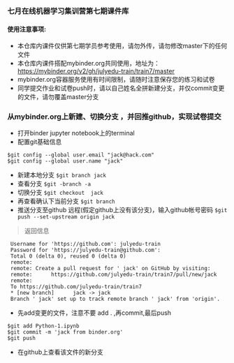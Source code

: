 ### 七月在线机器学习集训营第七期课件库
#### 使用注意事项:
- 本仓库内课件仅供第七期学员参考使用，请勿外传，请勿修改master下的任何文件
- 本仓库内课件搭配mybinder.org共同使用，地址为：https://mybinder.org/v2/gh/julyedu-train/train7/master
- mybinder.org容器服务使用有时间限制，请随时注意保存您的练习和试卷
- 同学提交作业和试卷push时，请以自己姓名全拼新建分支，并仅commit变更的文件，请勿覆盖master分支


### 从mybinder.org上新建、切换分支 ，并回推github，实现试卷提交
- 打开binder jupyter notebook上的terminal
- 配置git基础信息
```
$git config --global user.email "jack@hack.com"
$git config --global user.name "jack"
```
- 新建本地分支
```$git branch jack```
- 查看分支
```$git -branch -a```
- 切换分支
```$git checkout  jack```
- 再查看确认下当前分支
```$git branch```
- 推送分支至github 远程(假定github上没有该分支)，输入github帐号密码
```$git push --set-upstream origin jack```

> 返回信息
```
 Username for 'https://github.com': julyedu-train
 Password for 'https://julyedu-train@github.com':
 Total 0 (delta 0), reused 0 (delta 0)
 remote:
 remote: Create a pull request for ' jack' on GitHub by visiting:
 remote:      https://github.com/julyedu-train/train7/pull/new/jack
 remote:
 To https://github.com/julyedu-train/train7
 * [new branch]      jack -> jack
 Branch ' jack' set up to track remote branch ' jack' from 'origin'.
```
- 先add变更的文件，注意不要 add . ,再commit,最后push
```
$git add Python-1.ipynb
$git commit -m 'jack from binder.org'
$git push
```
- 在github上查看该文件的新分支

